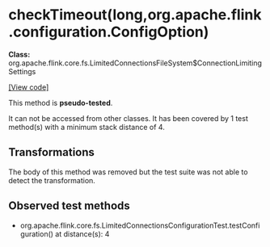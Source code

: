 # checkTimeout(long,org.apache.flink.configuration.ConfigOption)

**Class:** org.apache.flink.core.fs.LimitedConnectionsFileSystem$ConnectionLimitingSettings

[[View code]](https://github.com/apache/flink/blob/740f711c4ec9c4b7cdefd01c9f64857c345a68a1/flink-core/src/main/java//org/apache/flink/core/fs/LimitedConnectionsFileSystem.java#L1109)

This method is **pseudo-tested**.


It can not be accessed from other classes. 
It has been covered by 1 test method(s) with a minimum stack distance of 4.

## Transformations

The body of this method was removed but the test suite was not able to detect the transformation.



## Observed test methods

* org.apache.flink.core.fs.LimitedConnectionsConfigurationTest.testConfiguration() at distance(s): 4

